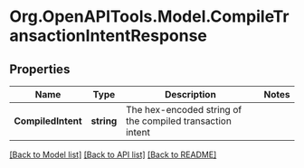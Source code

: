 # Org.OpenAPITools.Model.CompileTransactionIntentResponse

## Properties

| Name               | Type       | Description                                               | Notes |
| ------------------ | ---------- | --------------------------------------------------------- | ----- |
| **CompiledIntent** | **string** | The hex-encoded string of the compiled transaction intent |

[[Back to Model list]](../README.md#documentation-for-models)
[[Back to API list]](../README.md#documentation-for-api-endpoints)
[[Back to README]](../README.md)
